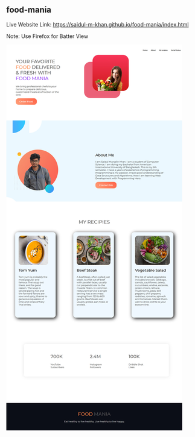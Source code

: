 ## food-mania
Live Website Link: https://saidul-m-khan.github.io/food-mania/index.html

Note: Use Firefox for Batter View

![Test Image 4](https://github.com/Saidul-M-Khan/food-mania/blob/main/Screenshot(Firefox).jpg)
